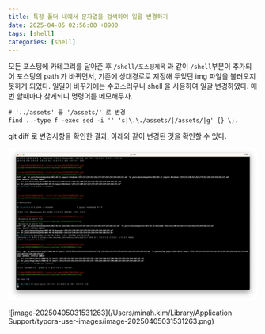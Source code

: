 ```yaml
---
title: 특정 폴더 내에서 문자열을 검색하여 일괄 변경하기
date: 2025-04-05 02:56:00 +0900
tags: [shell]
categories: [shell]
---
```


모든 포스팅에 카테고리를 달아준 후 `/shell/포스팅제목` 과 같이 `/shell`부분이 추가되어 포스팅의 path 가 바뀌면서, 기존에 상대경로로 지정해 두었던 img 파일을 불러오지 못하게 되었다. 일일이 바꾸기에는 수고스러우니 shell 을 사용하여 일괄 변경하였다. 매번 할때마다 찾게되니 명령어를 메모해두자.

```shell
# '../assets' 를 '/assets/' 로 변경
find . -type f -exec sed -i '' 's|\.\./assets/|/assets/|g' {} \;.
```

git diff 로 변경사항을 확인한 결과, 아래와 같이 변경된 것을 확인할 수 있다.

![image-20250405025116573](/assets/img/image-20250405025116573.png)

![image-20250405031531263](/Users/minah.kim/Library/Application Support/typora-user-images/image-20250405031531263.png)